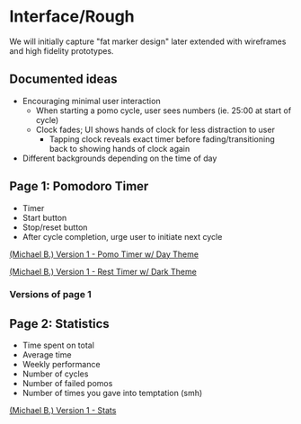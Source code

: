 # Interface/Rough
We will initially capture "fat marker design" later extended with wireframes and high fidelity prototypes.

## Documented ideas
- Encouraging minimal user interaction
    - When starting a pomo cycle, user sees numbers (ie. 25:00 at start of cycle)
    - Clock fades; UI shows hands of clock for less distraction to user
        - Tapping clock reveals exact timer before fading/transitioning back to showing hands of clock again
- Different backgrounds depending on the time of day

## Page 1: Pomodoro Timer
- Timer
- Start button
- Stop/reset button 
- After cycle completion, urge user to initiate next cycle

[(Michael B.) Version 1 - Pomo Timer w/ Day Theme](https://www.figma.com/embed?embed_host=share&url=https%3A%2F%2Fwww.figma.com%2Ffile%2FUA8A5plm4IQWTdACtaVdQl%2FPomo-PersonalVersion%3Fnode-id%3D13%253A19)

[(Michael B.) Version 1 - Rest Timer w/ Dark Theme](https://www.figma.com/embed?embed_host=share&url=https%3A%2F%2Fwww.figma.com%2Ffile%2FUA8A5plm4IQWTdACtaVdQl%2FPomo-PersonalVersion%3Fnode-id%3D0%253A1)


### Versions of page 1

## Page 2: Statistics
- Time spent on total
- Average time
- Weekly performance
- Number of cycles
- Number of failed pomos
- Number of times you gave into temptation (smh)

[(Michael B.) Version 1 - Stats](https://www.figma.com/embed?embed_host=share&url=https%3A%2F%2Fwww.figma.com%2Ffile%2FUA8A5plm4IQWTdACtaVdQl%2FPomo-PersonalVersion%3Fnode-id%3D10%253A1)
